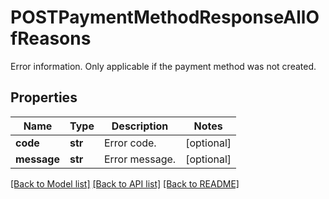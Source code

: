 # POSTPaymentMethodResponseAllOfReasons

Error information. Only applicable if the payment method was not created. 
## Properties
Name | Type | Description | Notes
------------ | ------------- | ------------- | -------------
**code** | **str** | Error code.  | [optional] 
**message** | **str** | Error message.  | [optional] 

[[Back to Model list]](../README.md#documentation-for-models) [[Back to API list]](../README.md#documentation-for-api-endpoints) [[Back to README]](../README.md)


